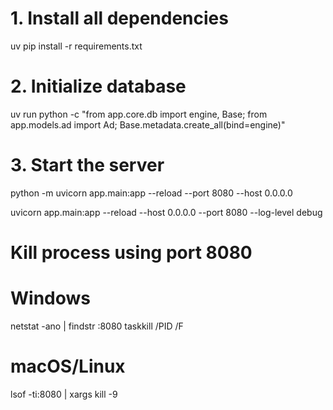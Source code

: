 # 1. Install all dependencies
uv pip install -r requirements.txt

# 2. Initialize database
uv run python -c "from app.core.db import engine, Base; from app.models.ad import Ad; Base.metadata.create_all(bind=engine)"

# 3. Start the server
python -m uvicorn app.main:app --reload --port 8080 --host 0.0.0.0


uvicorn app.main:app --reload --host 0.0.0.0 --port 8080 --log-level debug

# Kill process using port 8080
# Windows
netstat -ano | findstr :8080
taskkill /PID <PID> /F

# macOS/Linux
lsof -ti:8080 | xargs kill -9